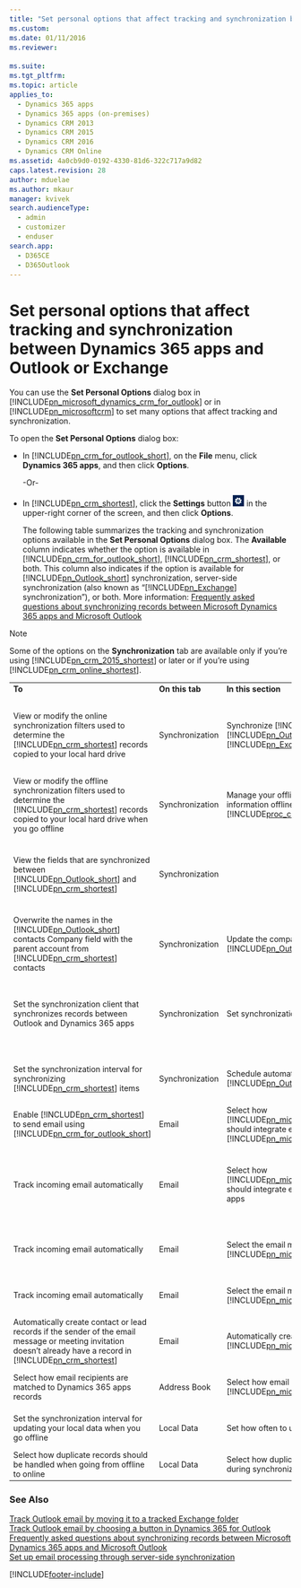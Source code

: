 ```yaml
---
title: "Set personal options that affect tracking and synchronization between Dynamics 365 apps and Outlook or Exchange | MicrosoftDocs"
ms.custom: 
ms.date: 01/11/2016
ms.reviewer: 

ms.suite: 
ms.tgt_pltfrm: 
ms.topic: article
applies_to: 
  - Dynamics 365 apps 
  - Dynamics 365 apps (on-premises)
  - Dynamics CRM 2013
  - Dynamics CRM 2015
  - Dynamics CRM 2016
  - Dynamics CRM Online
ms.assetid: 4a0cb9d0-0192-4330-81d6-322c717a9d82
caps.latest.revision: 28
author: mduelae
ms.author: mkaur
manager: kvivek
search.audienceType: 
  - admin
  - customizer
  - enduser
search.app: 
  - D365CE
  - D365Outlook
---
```

# Set personal options that affect tracking and synchronization between Dynamics 365 apps and Outlook or Exchange
You can use the **Set Personal Options** dialog box in [!INCLUDE[pn_microsoft_dynamics_crm_for_outlook](../../includes/pn-microsoft-dynamics-crm-for-outlook.md)] or in [!INCLUDE[pn_microsoftcrm](../../includes/pn-microsoftcrm.md)] to set many options that affect tracking and synchronization.  
  
 To open the **Set Personal Options** dialog box:  
  
- In [!INCLUDE[pn_crm_for_outlook_short](../../includes/pn-crm-for-outlook-short.md)], on the **File** menu, click **Dynamics 365 apps**, and then click **Options**.  
  
   -Or-  
  
- In [!INCLUDE[pn_crm_shortest](../../includes/pn-crm-shortest.md)], click the **Settings** button ![Options button for Dynamics 365 apps.](../media/optionsbutton.png "Options button for Dynamics 365 apps") in the upper-right corner of the screen, and then click **Options**.  
  
  The following table summarizes the tracking and synchronization options available in the **Set Personal Options** dialog box. The **Available** column indicates whether the option is available in [!INCLUDE[pn_crm_for_outlook_short](../../includes/pn-crm-for-outlook-short.md)], [!INCLUDE[pn_crm_shortest](../../includes/pn-crm-shortest.md)], or both. This column also indicates if the option is available for [!INCLUDE[pn_Outlook_short](../../includes/pn-outlook-short.md)] synchronization, server-side synchronization (also known as “[!INCLUDE[pn_Exchange](../../includes/pn-exchange.md)] synchronization”), or both. More information: [Frequently asked questions about synchronizing records between Microsoft Dynamics 365 apps and Microsoft Outlook](frequently-asked-questions-synchronizing-records.md)  
  
> [!NOTE]
>  Some of the options on the **Synchronization** tab are available only if you’re using [!INCLUDE[pn_crm_2015_shortest](../../includes/pn-crm-2015-shortest.md)] or later or if you’re using [!INCLUDE[pn_crm_online_shortest](../../includes/pn-crm-online-shortest.md)].  
  
|                                                                                                                                                                                                                         |                 |                                                                                                                                                                                                                  |                                                                                                                                                                                                                                                                                                                                                                                                                                                                                                            |                                                                                                                                                                                                                                                                                                                     |
|-------------------------------------------------------------------------------------------------------------------------------------------------------------------------------------------------------------------------|-----------------|------------------------------------------------------------------------------------------------------------------------------------------------------------------------------------------------------------------|------------------------------------------------------------------------------------------------------------------------------------------------------------------------------------------------------------------------------------------------------------------------------------------------------------------------------------------------------------------------------------------------------------------------------------------------------------------------------------------------------------|---------------------------------------------------------------------------------------------------------------------------------------------------------------------------------------------------------------------------------------------------------------------------------------------------------------------|
|                                                                                                         **To**                                                                                                          | **On this tab** |                                                                                               **In this section**                                                                                                |                                                                                                                                                                                                                                            **See this option**                                                                                                                                                                                                                                             |                                                                                                                                                    **Available**                                                                                                                                                    |
|                     View or modify the online synchronization filters used to determine the [!INCLUDE[pn_crm_shortest](../../includes/pn-crm-shortest.md)] records copied to your local hard drive                      | Synchronization | Synchronize [!INCLUDE[pn_microsoftcrm](../../includes/pn-microsoftcrm.md)] items with [!INCLUDE[pn_Outlook_short](../../includes/pn-outlook-short.md)] or [!INCLUDE[pn_Exchange](../../includes/pn-exchange.md)] | View or manage the **filters** that determine the [!INCLUDE[pn_crm_shortest](../../includes/pn-crm-shortest.md)] records that are synchronized to your [!INCLUDE[pn_Outlook_short](../../includes/pn-outlook-short.md)] or [!INCLUDE[pn_Exchange](../../includes/pn-exchange.md)] folders.<br /><br /> [!INCLUDE[proc_more_information](../../includes/proc-more-information.md)] [Choose the records to synchronize between Dynamics 365 apps and Outlook or Exchange](choose-records-synchronize-exchange.md) |                       -   From [!INCLUDE[pn_crm_for_outlook_short](../../includes/pn-crm-for-outlook-short.md)] or from [!INCLUDE[pn_crm_shortest](../../includes/pn-crm-shortest.md)]<br />-   For [!INCLUDE[pn_Outlook_short](../../includes/pn-outlook-short.md)] sync or server-side sync                       |
|           View or modify the offline synchronization filters used to determine the [!INCLUDE[pn_crm_shortest](../../includes/pn-crm-shortest.md)] records copied to your local hard drive when you go offline           | Synchronization |                                    Manage your offline filters and take your information offline in [!INCLUDE[proc_crm_for_outlook](../../includes/proc-crm-for-outlook.md)]                                     |                                                                           Manage your **offline filters** to determine what [!INCLUDE[pn_crm_shortest](../../includes/pn-crm-shortest.md)] data you need with you when you go offline.<br /><br /> [!INCLUDE[proc_more_information](../../includes/proc-more-information.md)] [Choose records to work with offline in Dynamics 365 for Outlook](choose-records-work-offline.md)                                                                            |                       -   From [!INCLUDE[pn_crm_for_outlook_short](../../includes/pn-crm-for-outlook-short.md)] or from [!INCLUDE[pn_crm_shortest](../../includes/pn-crm-shortest.md)]<br />-   For [!INCLUDE[pn_Outlook_short](../../includes/pn-outlook-short.md)] sync or server-side sync                       |
|                    View the fields that are synchronized between [!INCLUDE[pn_Outlook_short](../../includes/pn-outlook-short.md)] and [!INCLUDE[pn_crm_shortest](../../includes/pn-crm-shortest.md)]                    | Synchronization |                                                                                                                                                                                                                  |                                 View or manage the **synchronized fields** of [!INCLUDE[pn_Outlook_short](../../includes/pn-outlook-short.md)] or [!INCLUDE[pn_Exchange](../../includes/pn-exchange.md)] items, including appointments, contacts, and tasks.<br /><br /> [!INCLUDE[proc_more_information](../../includes/proc-more-information.md)] [View the fields that are synchronized between Dynamics 365 apps and Dynamics 365 for Outlook](view-fields-synchronized.md)                                 |                       -   From [!INCLUDE[pn_crm_for_outlook_short](../../includes/pn-crm-for-outlook-short.md)] or from [!INCLUDE[pn_crm_shortest](../../includes/pn-crm-shortest.md)]<br />-   For [!INCLUDE[pn_Outlook_short](../../includes/pn-outlook-short.md)] sync or server-side sync                       |
| Overwrite the names in the [!INCLUDE[pn_Outlook_short](../../includes/pn-outlook-short.md)] contacts Company field with the parent account from [!INCLUDE[pn_crm_shortest](../../includes/pn-crm-shortest.md)] contacts | Synchronization |                                                      Update the company field for [!INCLUDE[pn_Outlook_short](../../includes/pn-outlook-short.md)] contacts                                                      |                                                                                                                                                                                                                              Update Company fields with parent account names                                                                                                                                                                                                                               |                                                        -   From [!INCLUDE[pn_crm_for_outlook_short](../../includes/pn-crm-for-outlook-short.md)] only<br />-   For [!INCLUDE[pn_Outlook_short](../../includes/pn-outlook-short.md)] sync or server-side sync                                                        |
|                                                                Set the synchronization client that synchronizes records between Outlook and Dynamics 365 apps                                                                | Synchronization |                                                                                            Set synchronization client                                                                                            |                                                                                                                                    Set this computer to be the client to perform synchronization between [!INCLUDE[pn_Outlook_short](../../includes/pn-outlook-short.md)] and your primary [!INCLUDE[pn_microsoftcrm](../../includes/pn-microsoftcrm.md)] organization                                                                                                                                     | -   From [!INCLUDE[pn_crm_for_outlook_short](../../includes/pn-crm-for-outlook-short.md)] only<br />-   For [!INCLUDE[pn_Outlook_short](../../includes/pn-outlook-short.md)] sync only. **Note:**      This option only appears when you have multiple Outlook clients that are connected to the same organization. |
|                                                 Set the synchronization interval for synchronizing [!INCLUDE[pn_crm_shortest](../../includes/pn-crm-shortest.md)] items                                                 | Synchronization |                                                     Schedule automatic synchronization with [!INCLUDE[pn_Outlook_short](../../includes/pn-outlook-short.md)]                                                     |                                                                                                                                                                 Synchronize the [!INCLUDE[pn_crm_shortest](../../includes/pn-crm-shortest.md)] items in my [!INCLUDE[pn_Outlook_short](../../includes/pn-outlook-short.md)] folders every                                                                                                                                                                  |                                                               -   From [!INCLUDE[pn_crm_for_outlook_short](../../includes/pn-crm-for-outlook-short.md)] only<br />-   For [!INCLUDE[pn_Outlook_short](../../includes/pn-outlook-short.md)] sync only                                                                |
|                       Enable [!INCLUDE[pn_crm_shortest](../../includes/pn-crm-shortest.md)] to send email using [!INCLUDE[pn_crm_for_outlook_short](../../includes/pn-crm-for-outlook-short.md)]                        |      Email      | Select how [!INCLUDE[pn_microsoft_dynamics_crm_for_outlook](../../includes/pn-microsoft-dynamics-crm-for-outlook.md)] should integrate email with [!INCLUDE[pn_microsoftcrm](../../includes/pn-microsoftcrm.md)] |                                                                                                                                                    Allow [!INCLUDE[pn_microsoftcrm](../../includes/pn-microsoftcrm.md)] to send email using [!INCLUDE[pn_microsoft_dynamics_crm_for_outlook](../../includes/pn-microsoft-dynamics-crm-for-outlook.md)]                                                                                                                                                     |                                                                                                             From [!INCLUDE[pn_crm_for_outlook_short](../../includes/pn-crm-for-outlook-short.md)] only                                                                                                              |
|                                                                                           Track incoming email automatically                                                                                            |      Email      |                     Select how [!INCLUDE[pn_microsoft_dynamics_crm_for_outlook](../../includes/pn-microsoft-dynamics-crm-for-outlook.md)] should integrate email with Microsoft Dynamics 365 apps                     |                 Check incoming email in [!INCLUDE[pn_Outlook_short](../../includes/pn-outlook-short.md)] and determine whether an email should be linked and saved as a [!INCLUDE[pn_microsoftcrm](../../includes/pn-microsoftcrm.md)] record.<br /><br /> [!INCLUDE[proc_more_information](../../includes/proc-more-information.md)] [Set an option to automatically track incoming Outlook email in Dynamics 365 for Outlook](set-option-automatically-track-incoming-outlook-email.md)                  |                                                                                                             From [!INCLUDE[pn_crm_for_outlook_short](../../includes/pn-crm-for-outlook-short.md)] only                                                                                                              |
|                                                                                           Track incoming email automatically                                                                                            |      Email      |                                                       Select the email messages to track in [!INCLUDE[pn_microsoftcrm](../../includes/pn-microsoftcrm.md)]                                                       |                                                                                                                                                          Track<br /><br /> More information: [Set an option to automatically track incoming Outlook email in Dynamics 365 for Outlook](set-option-automatically-track-incoming-outlook-email.md)                                                                                                                                                           |                                                                            From [!INCLUDE[pn_crm_for_outlook_short](../../includes/pn-crm-for-outlook-short.md)] or from [!INCLUDE[pn_crm_shortest](../../includes/pn-crm-shortest.md)]                                                                             |
|                                                                                           Track incoming email automatically                                                                                            |      Email      |                                                       Select the email messages to track in [!INCLUDE[pn_microsoftcrm](../../includes/pn-microsoftcrm.md)]                                                       |                                                                                                                            Configure Folder Tracking Rules<br /><br /> [!INCLUDE[proc_more_information](../../includes/proc-more-information.md)] [Track Outlook email by moving it to a tracked Exchange folder](track-outlook-email-by-moving-it-tracked-exchange-folder.md)                                                                                                                             |                                                         -   From [!INCLUDE[pn_crm_for_outlook_short](../../includes/pn-crm-for-outlook-short.md)] or from [!INCLUDE[pn_crm_shortest](../../includes/pn-crm-shortest.md)]<br />-   For server-side sync only                                                         |
|          Automatically create contact or lead records if the sender of the email message or meeting invitation doesn’t already have a record in [!INCLUDE[pn_crm_shortest](../../includes/pn-crm-shortest.md)]          |      Email      |                                                          Automatically create records in [!INCLUDE[pn_microsoftcrm](../../includes/pn-microsoftcrm.md)]                                                          |                                                                                                                                                          Create<br /><br /> More information: [Set an option to automatically track incoming Outlook email in Dynamics 365 for Outlook](set-option-automatically-track-incoming-outlook-email.md)                                                                                                                                                          |                                                                            From [!INCLUDE[pn_crm_for_outlook_short](../../includes/pn-crm-for-outlook-short.md)] or from [!INCLUDE[pn_crm_shortest](../../includes/pn-crm-shortest.md)]                                                                             |
|                                                                             Select how email recipients are matched to Dynamics 365 apps records                                                                             |  Address Book   |                                              Select how email recipients are reconciled with [!INCLUDE[pn_microsoftcrm](../../includes/pn-microsoftcrm.md)] records                                              |                                                                                                                                                                                       All options<br /><br /> More information: [Set address book options in Dynamics 365 for Outlook](set-address-book-options.md)                                                                                                                                                                                        |                                                                                                             From [!INCLUDE[pn_crm_for_outlook_short](../../includes/pn-crm-for-outlook-short.md)] only                                                                                                              |
|                                                                    Set the synchronization interval for updating your local data when you go offline                                                                    |   Local Data    |                                                                                        Set how often to update local data                                                                                        |                                                                                                                                                                                     Update local data every<br /><br /> Note: You may not be able to change the interval if your administrator has restricted changes.                                                                                                                                                                                     |                                                                                                             From [!INCLUDE[pn_crm_for_outlook_short](../../includes/pn-crm-for-outlook-short.md)] only                                                                                                              |
|                                                                    Select how duplicate records should be handled when going from offline to online                                                                     |   Local Data    |                                                                      Select how duplicate records should be handled during synchronization                                                                       |                                                                                                                                                                                                                    Enable duplicate detection during offline to online synchronization                                                                                                                                                                                                                     |                                                                                                             From [!INCLUDE[pn_crm_for_outlook_short](../../includes/pn-crm-for-outlook-short.md)] only                                                                                                              |
  
### See Also  
 [Track Outlook email by moving it to a tracked Exchange folder](track-outlook-email-by-moving-it-tracked-exchange-folder.md)   
 [Track Outlook email by choosing a button in Dynamics 365 for Outlook](track-outlook-email-by-choosing-button.md)   
 [Frequently asked questions about synchronizing records between Microsoft Dynamics 365 apps and Microsoft Outlook](frequently-asked-questions-synchronizing-records.md)   
 [Set up email processing through server-side synchronization](/power-platform/admin/set-up-server-side-synchronization-of-email-appointments-contacts-and-tasks)


[!INCLUDE[footer-include](../../includes/footer-banner.md)]